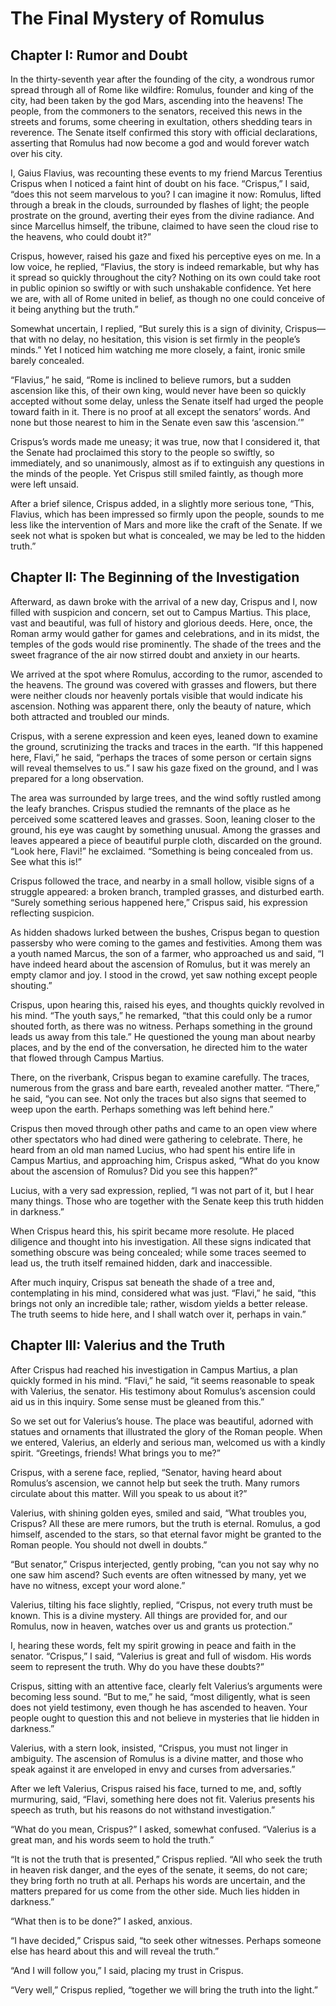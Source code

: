 # The Final Mystery of Romulus

## Chapter I: Rumor and Doubt

In the thirty-seventh year after the founding of the city, a wondrous rumor spread through all of Rome like wildfire: Romulus, founder and king of the city, had been taken by the god Mars, ascending into the heavens! The people, from the commoners to the senators, received this news in the streets and forums, some cheering in exultation, others shedding tears in reverence. The Senate itself confirmed this story with official declarations, asserting that Romulus had now become a god and would forever watch over his city.

I, Gaius Flavius, was recounting these events to my friend Marcus Terentius Crispus when I noticed a faint hint of doubt on his face. “Crispus,” I said, “does this not seem marvelous to you? I can imagine it now: Romulus, lifted through a break in the clouds, surrounded by flashes of light; the people prostrate on the ground, averting their eyes from the divine radiance. And since Marcellus himself, the tribune, claimed to have seen the cloud rise to the heavens, who could doubt it?”

Crispus, however, raised his gaze and fixed his perceptive eyes on me. In a low voice, he replied, “Flavius, the story is indeed remarkable, but why has it spread so quickly throughout the city? Nothing on its own could take root in public opinion so swiftly or with such unshakable confidence. Yet here we are, with all of Rome united in belief, as though no one could conceive of it being anything but the truth.”

Somewhat uncertain, I replied, “But surely this is a sign of divinity, Crispus—that with no delay, no hesitation, this vision is set firmly in the people’s minds.” Yet I noticed him watching me more closely, a faint, ironic smile barely concealed.

“Flavius,” he said, “Rome is inclined to believe rumors, but a sudden ascension like this, of their own king, would never have been so quickly accepted without some delay, unless the Senate itself had urged the people toward faith in it. There is no proof at all except the senators’ words. And none but those nearest to him in the Senate even saw this ‘ascension.’”

Crispus’s words made me uneasy; it was true, now that I considered it, that the Senate had proclaimed this story to the people so swiftly, so immediately, and so unanimously, almost as if to extinguish any questions in the minds of the people. Yet Crispus still smiled faintly, as though more were left unsaid.

After a brief silence, Crispus added, in a slightly more serious tone, “This, Flavius, which has been impressed so firmly upon the people, sounds to me less like the intervention of Mars and more like the craft of the Senate. If we seek not what is spoken but what is concealed, we may be led to the hidden truth.”

## Chapter II: The Beginning of the Investigation

Afterward, as dawn broke with the arrival of a new day, Crispus and I, now filled with suspicion and concern, set out to Campus Martius. This place, vast and beautiful, was full of history and glorious deeds. Here, once, the Roman army would gather for games and celebrations, and in its midst, the temples of the gods would rise prominently. The shade of the trees and the sweet fragrance of the air now stirred doubt and anxiety in our hearts.

We arrived at the spot where Romulus, according to the rumor, ascended to the heavens. The ground was covered with grasses and flowers, but there were neither clouds nor heavenly portals visible that would indicate his ascension. Nothing was apparent there, only the beauty of nature, which both attracted and troubled our minds.

Crispus, with a serene expression and keen eyes, leaned down to examine the ground, scrutinizing the tracks and traces in the earth. “If this happened here, Flavi,” he said, “perhaps the traces of some person or certain signs will reveal themselves to us.” I saw his gaze fixed on the ground, and I was prepared for a long observation.

The area was surrounded by large trees, and the wind softly rustled among the leafy branches. Crispus studied the remnants of the place as he perceived some scattered leaves and grasses. Soon, leaning closer to the ground, his eye was caught by something unusual. Among the grasses and leaves appeared a piece of beautiful purple cloth, discarded on the ground. “Look here, Flavi!” he exclaimed. “Something is being concealed from us. See what this is!”

Crispus followed the trace, and nearby in a small hollow, visible signs of a struggle appeared: a broken branch, trampled grasses, and disturbed earth. “Surely something serious happened here,” Crispus said, his expression reflecting suspicion.

As hidden shadows lurked between the bushes, Crispus began to question passersby who were coming to the games and festivities. Among them was a youth named Marcus, the son of a farmer, who approached us and said, “I have indeed heard about the ascension of Romulus, but it was merely an empty clamor and joy. I stood in the crowd, yet saw nothing except people shouting.”

Crispus, upon hearing this, raised his eyes, and thoughts quickly revolved in his mind. “The youth says,” he remarked, “that this could only be a rumor shouted forth, as there was no witness. Perhaps something in the ground leads us away from this tale.” He questioned the young man about nearby places, and by the end of the conversation, he directed him to the water that flowed through Campus Martius.

There, on the riverbank, Crispus began to examine carefully. The traces, numerous from the grass and bare earth, revealed another matter. “There,” he said, “you can see. Not only the traces but also signs that seemed to weep upon the earth. Perhaps something was left behind here.”

Crispus then moved through other paths and came to an open view where other spectators who had dined were gathering to celebrate. There, he heard from an old man named Lucius, who had spent his entire life in Campus Martius, and approaching him, Crispus asked, “What do you know about the ascension of Romulus? Did you see this happen?”

Lucius, with a very sad expression, replied, “I was not part of it, but I hear many things. Those who are together with the Senate keep this truth hidden in darkness.”

When Crispus heard this, his spirit became more resolute. He placed diligence and thought into his investigation. All these signs indicated that something obscure was being concealed; while some traces seemed to lead us, the truth itself remained hidden, dark and inaccessible.

After much inquiry, Crispus sat beneath the shade of a tree and, contemplating in his mind, considered what was just. “Flavi,” he said, “this brings not only an incredible tale; rather, wisdom yields a better release. The truth seems to hide here, and I shall watch over it, perhaps in vain.”

## Chapter III: Valerius and the Truth

After Crispus had reached his investigation in Campus Martius, a plan quickly formed in his mind. “Flavi,” he said, “it seems reasonable to speak with Valerius, the senator. His testimony about Romulus’s ascension could aid us in this inquiry. Some sense must be gleaned from this.”

So we set out for Valerius’s house. The place was beautiful, adorned with statues and ornaments that illustrated the glory of the Roman people. When we entered, Valerius, an elderly and serious man, welcomed us with a kindly spirit. “Greetings, friends! What brings you to me?”

Crispus, with a serene face, replied, “Senator, having heard about Romulus’s ascension, we cannot help but seek the truth. Many rumors circulate about this matter. Will you speak to us about it?”

Valerius, with shining golden eyes, smiled and said, “What troubles you, Crispus? All these are mere rumors, but the truth is eternal. Romulus, a god himself, ascended to the stars, so that eternal favor might be granted to the Roman people. You should not dwell in doubts.”

“But senator,” Crispus interjected, gently probing, “can you not say why no one saw him ascend? Such events are often witnessed by many, yet we have no witness, except your word alone.”

Valerius, tilting his face slightly, replied, “Crispus, not every truth must be known. This is a divine mystery. All things are provided for, and our Romulus, now in heaven, watches over us and grants us protection.”

I, hearing these words, felt my spirit growing in peace and faith in the senator. “Crispus,” I said, “Valerius is great and full of wisdom. His words seem to represent the truth. Why do you have these doubts?”

Crispus, sitting with an attentive face, clearly felt Valerius’s arguments were becoming less sound. “But to me,” he said, “most diligently, what is seen does not yield testimony, even though he has ascended to heaven. Your people ought to question this and not believe in mysteries that lie hidden in darkness.”

Valerius, with a stern look, insisted, “Crispus, you must not linger in ambiguity. The ascension of Romulus is a divine matter, and those who speak against it are enveloped in envy and curses from adversaries.”

After we left Valerius, Crispus raised his face, turned to me, and, softly murmuring, said, “Flavi, something here does not fit. Valerius presents his speech as truth, but his reasons do not withstand investigation.”

“What do you mean, Crispus?” I asked, somewhat confused. “Valerius is a great man, and his words seem to hold the truth.”

“It is not the truth that is presented,” Crispus replied. “All who seek the truth in heaven risk danger, and the eyes of the senate, it seems, do not care; they bring forth no truth at all. Perhaps his words are uncertain, and the matters prepared for us come from the other side. Much lies hidden in darkness.”

“What then is to be done?” I asked, anxious.

“I have decided,” Crispus said, “to seek other witnesses. Perhaps someone else has heard about this and will reveal the truth.”

“And I will follow you,” I said, placing my trust in Crispus.

“Very well,” Crispus replied, “together we will bring the truth into the light.”